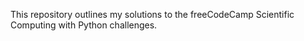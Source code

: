 This repository outlines my solutions to the freeCodeCamp Scientific Computing with Python challenges.
